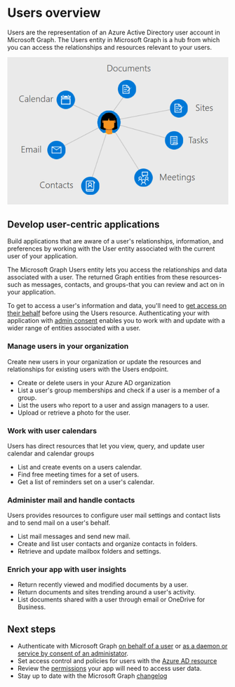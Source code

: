 # Users overview

Users are the representation of an Azure Active Directory user account in Microsoft Graph. The Users entity in Microsoft Graph is a hub from which you can access the relationships and resources relevant to your users.

![Users overview image](images/users.png)

## Develop user-centric applications

Build applications that are aware of a user's relationships, information, and preferences by working with the User entity associated with the current user of your application.

The Microsoft Graph Users entity lets you access the relationships and data associated with a user. The returned Graph entities from these resources-such as messages, contacts, and groups-that you can review and act on in your application. 

To get to access a user's information and data, you'll need to [get access on their behalf](https://developer.microsoft.com/graph/docs/concepts/auth_v2_user) before using the Users resource. Authenticating your with application with [admin consent](https://developer.microsoft.com/en-us/graph/docs/concepts/permissions_reference) enables you to work with and update with a wider range of entities associated with a user.

### Manage users in your organization

Create new users in your organization or update the resources and relationships for existing users with the Users endpoint. 

- Create or delete users in your Azure AD organization
- List a user's group memberships and check if a user is a member of a group.
- List the users who report to a user and assign managers to a user.
- Upload or retrieve a photo for the user.

### Work with user calendars

Users has direct resources that let you view, query, and update user calendar and calendar groups

- List and create events on a users calendar.
- Find free meeting times for a set of users.
- Get a list of reminders set on a user's calendar.

### Administer mail and handle contacts

Users provides resources to configure user mail settings and contact lists and to send mail on a user's behalf.

- List mail messages and send new mail.
- Create and list user contacts and organize contacts in folders.
- Retrieve and update mailbox folders and settings.

### Enrich your app with user insights

- Return recently viewed and modified documents by a user.
- Return documents and sites trending around a user's activity.
- List documents shared with a user through email or OneDrive for Business.

## Next steps

- Authenticate with Microsoft Graph [on behalf of a user](https://developer.microsoft.com/en-us/graph/docs/concepts/auth_v2_user) or [as a daemon or service by consent of an administator](https://developer.microsoft.com/en-us/graph/docs/concepts/auth_v2_service).
- Set access control and policies for users with the [Azure AD resource](https://developer.microsoft.com/en-us/graph/docs/api-reference/v1.0/resources/azure_ad_overview)
- Review the [permissions](https://developer.microsoft.com/en-us/graph/docs/concepts/permissions_reference) your app will need to access user data. 
- Stay up to date with the Microsoft Graph [changelog](https://developer.microsoft.com/en-us/graph/docs/concepts/changelog)